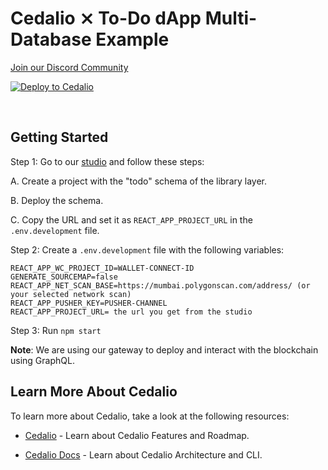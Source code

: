 # Cedalio ⨯ To-Do dApp Multi-Database Example

[Join our Discord Community](https://discord.gg/kSdhmb9UUT)

[![Deploy to Cedalio](https://cedalio.com/images/deploy-schema-button-small.png)](https://docs.cedalio.com/introduction/getting-started/download-the-cli)

</br>

## Getting Started

Step 1: Go to our [studio](https://studio.cedalio.com) and follow these steps:

A. Create a project with the "todo" schema of the library layer.

B. Deploy the schema.

C. Copy the URL and set it as `REACT_APP_PROJECT_URL` in the `.env.development` file.

Step 2: Create a `.env.development` file with the following variables:

```
REACT_APP_WC_PROJECT_ID=WALLET-CONNECT-ID
GENERATE_SOURCEMAP=false
REACT_APP_NET_SCAN_BASE=https://mumbai.polygonscan.com/address/ (or your selected network scan)
REACT_APP_PUSHER_KEY=PUSHER-CHANNEL
REACT_APP_PROJECT_URL= the url you get from the studio
```


Step 3: Run `npm start`

**Note**: We are using our gateway to deploy and interact with the blockchain using GraphQL.

## Learn More About Cedalio

To learn more about Cedalio, take a look at the following resources:

- [Cedalio](https://cedalio.com/) - Learn about Cedalio Features and Roadmap.

- [Cedalio Docs](https://docs.cedalio.com/) - Learn about Cedalio Architecture and CLI.
